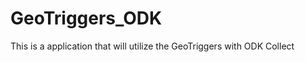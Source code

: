 GeoTriggers_ODK
===============

This is a application that will utilize the GeoTriggers with ODK Collect
